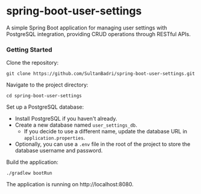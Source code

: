 # spring-boot-user-settings

A simple Spring Boot application for managing user settings with PostgreSQL integration, providing CRUD operations through RESTful APIs.

### Getting Started

Clone the repository:
```
git clone https://github.com/SultanBadri/spring-boot-user-settings.git
```

Navigate to the project directory:
```
cd spring-boot-user-settings
```

Set up a PostgreSQL database:
- Install PostgreSQL if you haven't already.
- Create a new database named `user_settings_db`.
  - If you decide to use a different name, update the database URL in `application.properties`.
- Optionally, you can use a `.env` file in the root of the project to store the database username and password.

Build the application:
```
./gradlew bootRun
```

The application is running on http://localhost:8080.
